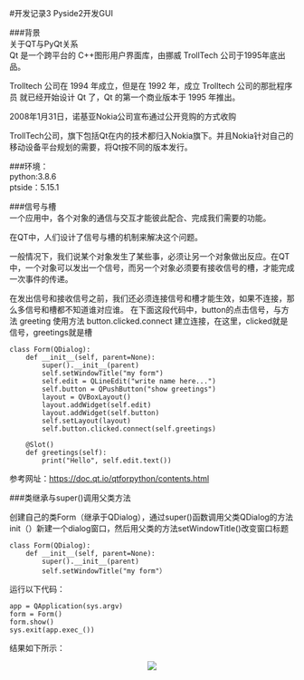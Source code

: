 #开发记录3 Pyside2开发GUI  

###背景  
关于QT与PyQt关系  
Qt 是一个跨平台的 C++图形用户界面库，由挪威 TrollTech 公司于1995年底出品。  

Trolltech 公司在 1994 年成立，但是在 1992 年，成立 Trolltech 公司的那批程序员 就已经开始设计 Qt 了，Qt 的第一个商业版本于 1995 年推出。  

2008年1月31日，诺基亚Nokia公司宣布通过公开竞购的方式收购    

TrollTech公司，旗下包括Qt在内的技术都归入Nokia旗下。并且Nokia针对自己的移动设备平台规划的需要，将Qt按不同的版本发行。  

###环境：  
python:3.8.6  
ptside：5.15.1  


###信号与槽  
一个应用中，各个对象的通信与交互才能彼此配合、完成我们需要的功能。  

在QT中，人们设计了信号与槽的机制来解决这个问题。 
 
一般情况下，我们说某个对象发生了某些事，必须让另一个对象做出反应。在QT中，一个对象可以发出一个信号，而另一个对象必须要有接收信号的槽，才能完成一次事件的传递。  

在发出信号和接收信号之前，我们还必须连接信号和槽才能生效，如果不连接，那么多信号和槽都不知道谁对应谁。
在下面这段代码中，button的点击信号，与方法 greeting  使用方法 button.clicked.connect 建立连接，在这里，clicked就是信号，greetings就是槽  

```
class Form(QDialog):
    def __init__(self, parent=None):
        super().__init__(parent)
        self.setWindowTitle("my form")
        self.edit = QLineEdit("write name here...")
        self.button = QPushButton("show greetings")
        layout = QVBoxLayout()
        layout.addWidget(self.edit)
        layout.addWidget(self.button)
        self.setLayout(layout)
        self.button.clicked.connect(self.greetings)

    @Slot()
    def greetings(self):
        print("Hello", self.edit.text())
```

参考网址：https://doc.qt.io/qtforpython/contents.html  


###类继承与super()调用父类方法   

创建自己的类Form（继承于QDialog），通过super()函数调用父类QDialog的方法 init（）新建一个dialog窗口，然后用父类的方法setWindowTitle()改变窗口标题  
```
class Form(QDialog):
	def __init__(self, parent=None):
 		super().__init__(parent)
		self.setWindowTitle("my form"）
```
运行以下代码：
```
app = QApplication(sys.argv)
form = Form()
form.show()
sys.exit(app.exec_())
```  
结果如下所示：  

<div align="center">
<img src="https://gitee.com/zhy1997/notepic/raw/master/pic/notepic-qt/super-1.png" />
</div>


